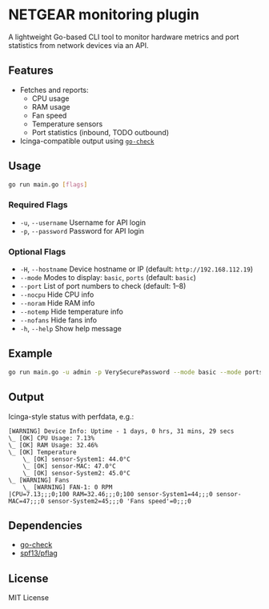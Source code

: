 # NETGEAR monitoring plugin

A lightweight Go-based CLI tool to monitor hardware metrics and port statistics from network devices via an API.

## Features

- Fetches and reports:
  - CPU usage
  - RAM usage
  - Fan speed
  - Temperature sensors
  - Port statistics (inbound, TODO outbound)
- Icinga-compatible output using [`go-check`](https://github.com/NETWAYS/go-check)

## Usage

```bash
go run main.go [flags]
```

### Required Flags

- `-u`, `--username` Username for API login  
- `-p`, `--password` Password for API login

### Optional Flags

- `-H`, `--hostname`    Device hostname or IP (default: `http://192.168.112.19`)
- `--mode`  Modes to display: `basic`, `ports` (default: `basic`)
- `--port`  List of port numbers to check (default: 1–8)
- `--nocpu` Hide CPU info
- `--noram` Hide RAM info
- `--notemp` Hide temperature info
- `--nofans` Hide fans info
- `-h`, `--help` Show help message

## Example

```bash
go run main.go -u admin -p VerySecurePassword --mode basic --mode ports --port 1 --port 2 --port 3
```

## Output

Icinga-style status with perfdata, e.g.:

```
[WARNING] Device Info: Uptime - 1 days, 0 hrs, 31 mins, 29 secs
\_ [OK] CPU Usage: 7.13%
\_ [OK] RAM Usage: 32.46%
\_ [OK] Temperature
    \_ [OK] sensor-System1: 44.0°C
    \_ [OK] sensor-MAC: 47.0°C
    \_ [OK] sensor-System2: 45.0°C
\_ [WARNING] Fans
    \_ [WARNING] FAN-1: 0 RPM
|CPU=7.13;;;0;100 RAM=32.46;;;0;100 sensor-System1=44;;;0 sensor-MAC=47;;;0 sensor-System2=45;;;0 'Fans speed'=0;;;0
```

## Dependencies

- [go-check](https://github.com/NETWAYS/go-check)
- [spf13/pflag](https://github.com/spf13/pflag)

## License

MIT License
